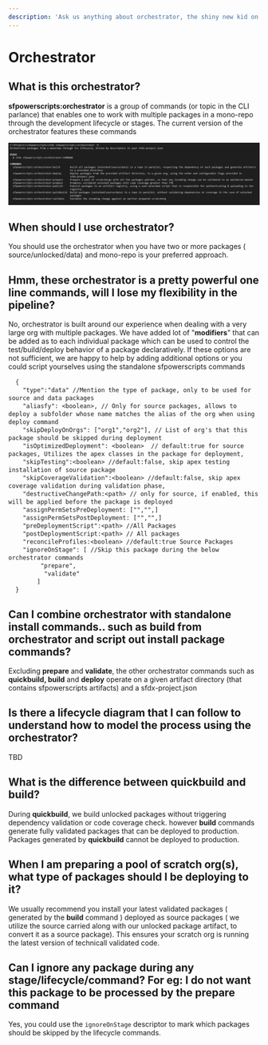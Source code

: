 ```yaml
---
description: 'Ask us anything about orchestrator, the shiny new kid on the block'
---
```


# Orchestrator

## What is this orchestrator?

**sfpowerscripts:orchestrator**  is a group of commands \(or topic in the CLI parlance\) that enables one to work with multiple packages in a mono-repo through the development lifecycle or stages. The current version of the orchestrator features these commands

![Snapshot for orchestrator](../.gitbook/assets/image%20%287%29.png)

## When should I use orchestrator?

You should use the orchestrator when you have two or more packages \( source/unlocked/data\) and mono-repo is your preferred approach.

## Hmm, these orchestrator is a pretty powerful one line commands, will I lose my flexibility in the pipeline?

No, orchestrator is built around our experience when dealing with a very large org with multiple packages.  We have added lot of  "**modifiers**" that can be added as  to each individual package which can be used to control the  test/build/deploy behavior of a package declaratively.   If these options are not sufficient, we are happy to help by adding additional options or you could script yourselves using the standalone sfpowerscripts commands

```text
  {
    "type":"data" //Mention the type of package, only to be used for source and data packages
    "aliasfy": <boolean>, // Only for source packages, allows to deploy a subfolder whose name matches the alias of the org when using deploy command
    "skipDeployOnOrgs": ["org1","org2"], // List of org's that this package should be skipped during deployment
    "isOptimizedDeployment": <boolean>  // default:true for source packages, Utilizes the apex classes in the package for deployment,
    "skipTesting":<boolean> //default:false, skip apex testing installation of source package
    "skipCoverageValidation":<boolean> //default:false, skip apex coverage validation during validation phase,
    "destructiveChangePath:<path> // only for source, if enabled, this will be applied before the package is deployed
    "assignPermSetsPreDeployment: ["","",]
    "assignPermSetsPostDeployment: ["","",]
    "preDeploymentScript":<path> //All Packages
    "postDeploymentScript:<path> // All packages
    "reconcileProfiles:<boolean> //default:true Source Packages
    "ignoreOnStage": [ //Skip this package during the below orchestrator commands
         "prepare",
          "validate"
        ] 
  }
```



## Can I combine orchestrator with standalone install commands.. such as build from orchestrator and script out install package commands?

Excluding **prepare** and **validate**, the other orchestrator commands such as **quickbuild, build** and **deploy** operate on a given artifact directory \(that contains sfpowerscripts artifacts\) and a sfdx-project.json 

## Is there a lifecycle diagram that I can follow to understand how to model the process using the orchestrator?

TBD

## What is the difference between quickbuild and build?

During **quickbuild**, we build unlocked packages without triggering dependency validation or code coverage check. however **build** commands generate fully validated packages that can be deployed to production. Packages generated by **quickbuild** cannot be deployed to production.

## When I am preparing a pool of scratch org\(s\), what type of packages should I be deploying to it?

We usually recommend you install your latest validated packages \( generated by the **build** command \) deployed as source packages \( we utilize the source carried along with our unlocked package artifact, to convert it as a source package\).  This ensures your scratch org is running the latest version of technicall validated code.

## Can I ignore any package during any stage/lifecycle/command? For eg: I do not want this package to be processed by the prepare command 

Yes, you could use the `ignoreOnStage` descriptor to mark which packages should be skipped by the lifecycle commands.







